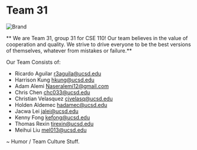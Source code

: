 # Team 31
![Brand](cse110-fa22-group31\admin\branding\logo.png)

** We are Team 31, group 31 for CSE 110! Our team believes in the value of cooperation and quality.
We strive to drive everyone to be the best versions of themselves, whatever from mistakes or failure.** 

Our Team Consists of:
- Ricardo Aguilar 		    r3aguila@ucsd.edu     
- Harrison Kung 			hkung@ucsd.edu        
- Adam Alemi 			    Naseralemi12@gmail.com 
- Chris Chen                chc033@ucsd.edu     
- Christian Velasquez       cjvelasq@ucsd.edu  
- Holden Aldemec            hadamec@ucsd.edu    
- Jacwa Lei                 jalei@ucsd.edu   
- Kenny Fong                kefong@ucsd.edu  
- Thomas Rexin              tjrexin@ucsd.edu  
- Meihui Liu                mel013@ucsd.edu  

~ Humor / Team Culture Stuff.